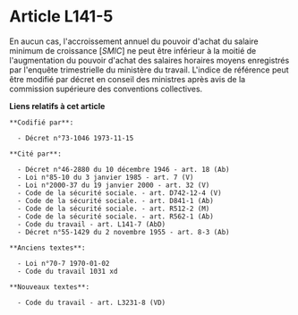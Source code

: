 # Article L141-5

En aucun cas, l'accroissement annuel du pouvoir d'achat du salaire minimum de croissance [*SMIC*] ne peut être inférieur à la
moitié de l'augmentation du pouvoir d'achat des salaires horaires moyens enregistrés par l'enquête trimestrielle du ministère
du travail. L'indice de référence peut être modifié par décret en conseil des ministres après avis de la commission
supérieure des conventions collectives.

**Liens relatifs à cet article**

	**Codifié par**:

	  - Décret n°73-1046 1973-11-15

	**Cité par**:

	  - Décret n°46-2880 du 10 décembre 1946 - art. 18 (Ab)
	  - Loi n°85-10 du 3 janvier 1985 - art. 7 (V)
	  - Loi n°2000-37 du 19 janvier 2000 - art. 32 (V)
	  - Code de la sécurité sociale. - art. D742-12-4 (V)
	  - Code de la sécurité sociale. - art. D841-1 (Ab)
	  - Code de la sécurité sociale. - art. R512-2 (M)
	  - Code de la sécurité sociale. - art. R562-1 (Ab)
	  - Code du travail - art. L141-7 (AbD)
	  - Décret n°55-1429 du 2 novembre 1955 - art. 8-3 (Ab)

	**Anciens textes**:

	  - Loi n°70-7 1970-01-02
	  - Code du travail 1031 xd

	**Nouveaux textes**:

	  - Code du travail - art. L3231-8 (VD)

